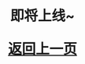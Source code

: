 


<h1 style="width: 100%; text-align: center;">即将上线~

<a href="#" onClick="javascript :history.back(-1);">返回上一页</a>